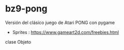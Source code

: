 # bz9-pong
Versión del clásico juego de Atari PONG con pygame

- Sprites : https://www.gameart2d.com/freebies.html

clase Objeto

